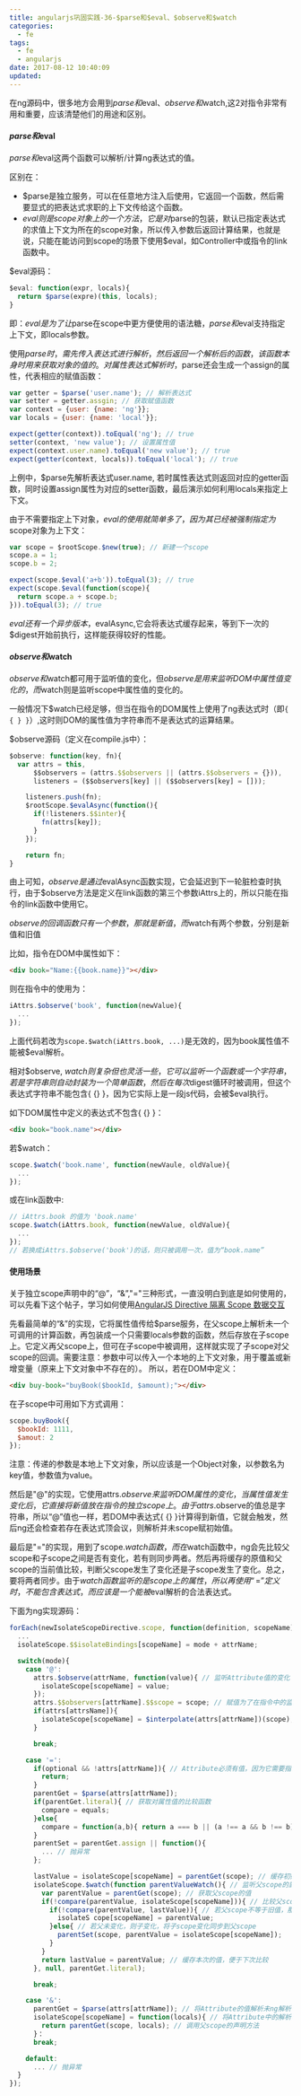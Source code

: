 ```yaml
---
title: angularjs巩固实践-36-$parse和$eval、$observe和$watch
categories:
  - fe
tags:
  - fe
  - angularjs
date: 2017-08-12 10:40:09
updated:
---
```


在ng源码中，很多地方会用到$parse和$eval、$observe和$watch,这2对指令非常有用和重要，应该清楚他们的用途和区别。

#### $parse和$eval
$parse和$eval这两个函数可以解析/计算ng表达式的值。

区别在：
- $parse是独立服务，可以在任意地方注入后使用，它返回一个函数，然后需要显式的把表达式求职的上下文传给这个函数。
- $eval则是scope对象上的一个方法，它是对$parse的包装，默认已指定表达式的求值上下文为所在的scope对象，所以传入参数后返回计算结果，也就是说，只能在能访问到scope的场景下使用$eval，如Controller中或指令的link函数中。

$eval源码：
```js
$eval: function(expr, locals){
  return $parse(expre)(this, locals);
}
```
即：$eval是为了让$parse在scope中更方便使用的语法糖，$parse和$eval支持指定上下文，即locals参数。

使用$parse时，需先传入表达式进行解析，然后返回一个解析后的函数，该函数本身时用来获取对象的值的。对属性表达式解析时，$parse还会生成一个assign的属性，代表相应的赋值函数：
```js
var getter = $parse('user.name'); // 解析表达式
var setter = getter.assgin; // 获取赋值函数
var context = {user: {name: 'ng'}};
var locals = {user: {name: 'local'}};

expect(getter(context)).toEqual('ng'); // true
setter(context, 'new value'); // 设置属性值
expect(context.user.name).toEqual('new value'); // true
expect(getter(context, locals)).toEqual('local'); // true
```
上例中，$parse先解析表达式user.name, 若时属性表达式则返回对应的getter函数，同时设置assign属性为对应的setter函数，最后演示如何利用locals来指定上下文。

由于不需要指定上下对象，$eval的使用就简单多了，因为其已经被强制指定为$scope对象为上下文：
```js
var scope = $rootScope.$new(true); // 新建一个scope
scope.a = 1;
scope.b = 2;

expect(scope.$eval('a+b')).toEqual(3); // true
expect(scope.$eval(function(scope){
  return scope.a + scope.b;
})).toEqual(3); // true
```

$eval还有一个异步版本，$evalAsync,它会将表达式缓存起来，等到下一次的$digest开始前执行，这样能获得较好的性能。

#### $observe和$watch
$observe和$watch都可用于监听值的变化，但$observe是用来监听DOM中属性值变化的，而$watch则是监听scope中属性值的变化的。

一般情况下$watch已经足够，但当在指令的DOM属性上使用了ng表达式时（即`{ { } }`）,这时则DOM的属性值为字符串而不是表达式的运算结果。

$observe源码（定义在compile.js中）：
```js
$observe: function(key, fn){
  var attrs = this,
      $$observers = (attrs.$$observers || (attrs.$$observers = {})),
      listeners = ($$observers[key] || ($$observers[key] = []));

    listeners.push(fn);
    $rootScope.$evalAsync(function(){
      if(!listeners.$$inter){
        fn(attrs[key]);
      }
    });

    return fn;
}
```
由上可知，$observe是通过$evalAsync函数实现，它会延迟到下一轮脏检查时执行，由于$observe方法是定义在link函数的第三个参数iAttrs上的，所以只能在指令的link函数中使用它。

$observe的回调函数只有一个参数，那就是新值，而$watch有两个参数，分别是新值和旧值

比如，指令在DOM中属性如下：
```html
<div book="Name:{{book.name}}"></div>
```
则在指令中的使用为：
```js
iAttrs.$observe('book', function(newValue){
  ...
});
```
上面代码若改为`scope.$watch(iAttrs.book, ...)`是无效的，因为book属性值不能被$eval解析。

相对$observe, $watch则复杂但也灵活一些，它可以监听一个函数或一个字符串，若是字符串则自动封装为一个简单函数，然后在每次$digest循环时被调用，但这个表达式字符串不能包含{ {} }，因为它实际上是一段js代码，会被$eval执行。

如下DOM属性中定义的表达式不包含{ {} }：
```html
<div book="book.name"></div>
```
若$watch：
```js
scope.$watch('book.name', function(newVaule, oldValue){
  ...
});
```
或在link函数中:
```js
// iAttrs.book 的值为 'book.name'
scope.$watch(iAttrs.book, function(newValue, oldValue){
  ...
});
// 若换成iAttrs.$observe('book')的话，则只被调用一次，值为“book.name”
```

#### 使用场景
关于独立scope声明中的“@”，“&”,"="三种形式，一直没明白到底是如何使用的，可以先看下这个帖子，学习如何使用[AngularJS Directive 隔离 Scope 数据交互](https://blog.coding.net/blog/angularjs-directive-isolate-scope?type=early)

先看最简单的“&”的实现，它将属性值传给$parse服务，在父scope上解析未一个可调用的计算函数，再包装成一个只需要locals参数的函数，然后存放在子scope上。它定义再父scope上，但可在子scope中被调用，这样就实现了子scope对父scope的回调。需要注意：参数中可以传入一个本地的上下文对象，用于覆盖或新增变量（原来上下文对象中不存在的）。
所以，若在DOM中定义：
```html
<div buy-book="buyBook($bookId, $amount);"></div>
```
在子scope中可用如下方式调用：
```js
scope.buyBook({
  $bookId: 1111,
  $amout: 2
});
```
注意：传递的参数是本地上下文对象，所以应该是一个Object对象，以参数名为key值，参数值为value。

然后是"@"的实现，它使用attrs.$observe来监听DOM属性的变化，当属性值发生变化后，它直接将新值放在指令的独立scope上。由于attrs.$observe的值总是字符串，所以“@”值也一样，若DOM中表达式{ {} }计算得到新值，它就会触发，然后ng还会检查若存在表达式顶会议，则解析并未scope赋初始值。

最后是"="的实现，用到了scope.$watch函数，而在$watch函数中，ng会先比较父scope和子scope之间是否有变化，若有则同步两者。然后再将缓存的原值和父scope的当前值比较，判断父scope发生了变化还是子scope发生了变化。总之，要将两者同步。由于$watch函数监听的是scope上的属性，所以再使用“=”定义时，不能包含{ {} }表达式，而应该是一个能被$eval解析的合法表达式。

下面为ng实现源码：
```js
forEach(newIsolateScopeDirective.scope, function(definition, scopeName){
  ...
  isolateScope.$$isolateBindings[scopeName] = mode + attrName;

  switch(mode){
    case '@':
      attrs.$observe(attrName, function(value){ // 监听Attribute值的变化
        isolateScope[scopeName] = value;
      });
      attrs.$$observers[attrName].$$scope = scope; // 赋值为了在指令中的监听使用
      if(attrs[attrsName]){
        isolateScope[scopeName] = $interpolate(attrs[attrName])(scope); // 解析初始值，赋值在scope上
      }

      break;

    case '=':
      if(optional && !attrs[attrName]){ // Attribute必须有值，因为它需要指向父scope的model属性
        return;
      }
      parentGet = $parse(attrs[attrName]);
      if(parentGet.literal){ // 获取对属性值的比较函数
        compare = equals;
      }else{
        compare = function(a,b){ return a === b || (a !== a && b !== b); };
      }
      parentSet = parentGet.assign || function(){
        ... // 抛异常
      };

      lastValue = isolateScope[scopeName] = parentGet(scope); // 缓存初始值，用于区分父还是子scope的变化
      isolateScope.$watch(function parentValueWatch(){ // 监听父scope的属性是否发生变化
        var parentValue = parentGet(scope); // 获取父scope的值
        if(!compare(parentValue, isolateScope[scopeName])){ // 比较父scope和子scope是否变化
          if(!compare(parentValue, lastValue)){ // 若父scope不等于旧值，那么说明父变化，将赋值给子scope
            isolateS cope[scopeName] = parentValue;
          }else{ // 若父未变化，则子变化，将子scope变化同步到父scope
            parentSet(scope, parentValue = isolateScope[scopeName]);
          }
        }
        return lastValue = parentValue; // 缓存本次的值，便于下次比较
      }, null, parentGet.literal);

      break;

    case '&':
      parentGet = $parse(attrs[attrName]); // 将Attribute的值解析未ng解析表达式函数
      isolateScope[scopeName] = function(locals){ // 将Attribute中的解析函数继续封装未一个函数，供子scope调用
        return parentGet(scope, locals); // 调用父scope的声明方法
      }：
      break;

    default:
      ... // 抛异常
  }
});
```